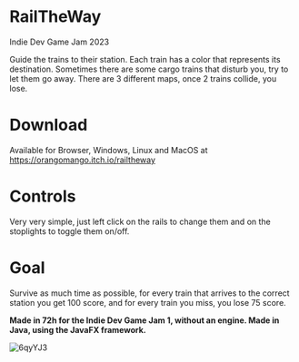 # RailTheWay
Indie Dev Game Jam 2023

Guide the trains to their station. Each train has a color that represents its destination. Sometimes there are some cargo trains that disturb you, try to let them go away. There are 3 different maps, once 2 trains collide, you lose.
# Download
Available for Browser, Windows, Linux and MacOS at https://orangomango.itch.io/railtheway
# Controls
Very very simple, just left click on the rails to change them and on the stoplights to toggle them on/off.
# Goal
Survive as much time as possible, for every train that arrives to the correct station you get 100 score, and for every train you miss, you lose 75 score.

**Made in 72h for the Indie Dev Game Jam 1, without an engine. Made in Java, using the JavaFX framework.**

![6qyYJ3](https://github.com/OrangoMango/RailTheWay/assets/61402409/696b6fa8-1ae1-4cc6-a1f8-1c529e444468)

